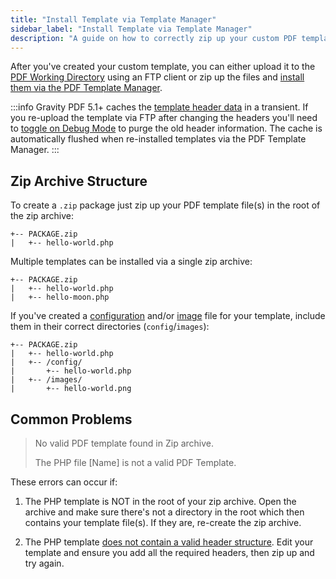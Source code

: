 ```yaml
---
title: "Install Template via Template Manager"
sidebar_label: "Install Template via Template Manager"
description: "A guide on how to correctly zip up your custom PDF template so it can be installed via the PDF Template Manager. Your zip can contain a single PHP template, or multiple templates."
---
```


After you've created your custom template, you can either upload it to the [PDF Working Directory](first-custom-pdf.md#working-directory) using an FTP client or zip up the files and [install them via the PDF Template Manager](../users/pdf-template-manager.md#install). 

:::info
Gravity PDF 5.1+ caches the [template header data](first-custom-pdf.md#template-structure) in a transient. If you re-upload the template via FTP after changing the headers you'll need to [toggle on Debug Mode](../users/global-settings.md#debug-mode) to purge the old header information. The cache is automatically flushed when re-installed templates via the PDF Template Manager.
::: 

## Zip Archive Structure 

To create a `.zip` package just zip up your PDF template file(s) in the root of the zip archive:

    +-- PACKAGE.zip
    |   +-- hello-world.php

Multiple templates can be installed via a single zip archive:

    +-- PACKAGE.zip
    |   +-- hello-world.php
    |   +-- hello-moon.php

If you've created a [configuration](template-configuration-and-image.md) and/or [image](template-preview-image.md) file for your template, include them in their correct directories (`config`/`images`):

    +-- PACKAGE.zip
    |   +-- hello-world.php
    |   +-- /config/
    |       +-- hello-world.php
    |   +-- /images/
    |       +-- hello-world.png

## Common Problems 

> No valid PDF template found in Zip archive.
>
> The PHP file [Name] is not a valid PDF Template.

These errors can occur if:

1. The PHP template is NOT in the root of your zip archive. Open the archive and make sure there's not a directory in the root which then contains your template file(s). If they are, re-create the zip archive.

2. The PHP template [does not contain a valid header structure](first-custom-pdf.md#template-structure). Edit your template and ensure you add all the required headers, then zip up and try again.

